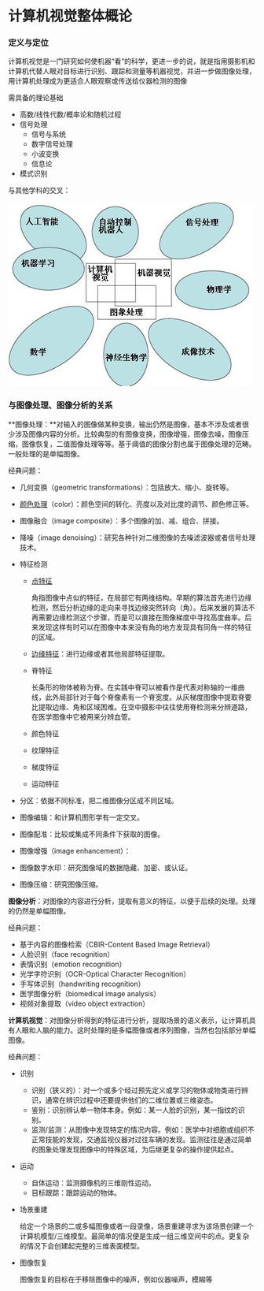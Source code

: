 # 计算机视觉整体概论

### 定义与定位

计算机视觉是一门研究如何使机器“看”的科学，更进一步的说，就是指用摄影机和计算机代替人眼对目标进行识别、跟踪和测量等机器视觉，并进一步做图像处理，用计算机处理成为更适合人眼观察或传送给仪器检测的图像

需具备的理论基础

- 高数/线性代数/概率论和随机过程
- 信号处理
  - 信号与系统
  - 数字信号处理
  - 小波变换
  - 信息论
- 模式识别

与其他学科的交叉：

![](pic/CVoverview.jpg)

### 与图像处理、图像分析的关系

**图像处理：**对输入的图像做某种变换，输出仍然是图像，基本不涉及或者很少涉及图像内容的分析。比较典型的有图像变换，图像增强，图像去噪，图像压缩，图像恢复，二值图像处理等等。基于阈值的图像分割也属于图像处理的范畴。一般处理的是单幅图像。

经典问题：

- 几何变换（geometric transformations）：包括放大、缩小、旋转等。

- [颜色处理](image-process/color_space.md)（color）：颜色空间的转化、亮度以及对比度的调节、颜色修正等。

- 图像融合（image composite）：多个图像的加、减、组合、拼接。

- 降噪（image denoising）：研究各种针对二维图像的去噪滤波器或者信号处理技术。

- 特征检测

  - [点特征](image-process/point-feature.md)

    角指图像中点似的特征，在局部它有两维结构。早期的算法首先进行边缘检测，然后分析边缘的走向来寻找边缘突然转向（角）。后来发展的算法不再需要边缘检测这个步骤，而是可以直接在图像梯度中寻找高度曲率。后来发现这样有时可以在图像中本来没有角的地方发现具有同角一样的特征的区域。

  - [边缘特征](image-process/edge-feature.md)：进行边缘或者其他局部特征提取。

  - 脊特征

    长条形的物体被称为脊。在实践中脊可以被看作是代表对称轴的一维曲线，此外局部针对于每个脊像素有一个脊宽度。从灰梯度图像中提取脊要比提取边缘、角和区域困难。在空中摄影中往往使用脊检测来分辨道路，在医学图像中它被用来分辨血管。

  - 颜色特征

  - 纹理特征

  - 梯度特征

  - 运动特征

- 分区：依据不同标准，把二维图像分区成不同区域。

- 图像编辑：和计算机图形学有一定交叉。

- 图像配准：比较或集成不同条件下获取的图像。

- 图像增强（image enhancement）：

- 图像数字水印：研究图像域的数据隐藏、加密、或认证。

- 图像压缩：研究图像压缩。

**图像分析**：对图像的内容进行分析，提取有意义的特征，以便于后续的处理。处理的仍然是单幅图像。

经典问题：

- 基于内容的图像检索（CBIR-Content Based Image Retrieval）
- 人脸识别（face recognition）
- 表情识别（emotion recognition）
- 光学字符识别（OCR-Optical Character Recognition）
- 手写体识别（handwriting recognition）
- 医学图像分析（biomedical image analysis）
- 视频对象提取（video object extraction）

**计算机视觉**：对图像分析得到的特征进行分析，提取场景的语义表示，让计算机具有人眼和人脑的能力。这时处理的是多幅图像或者序列图像，当然也包括部分单幅图像。

经典问题：

- 识别

  - 识别（狭义的）：对一个或多个经过预先定义或学习的物体或物类进行辨识，通常在辨识过程中还要提供他们的二维位置或三维姿态。
  - 鉴别：识别辨认单一物体本身。例如：某一人脸的识别，某一指纹的识别。
  - 监测/监测：从图像中发现特定的情况内容。例如：医学中对细胞或组织不正常技能的发现，交通监视仪器对过往车辆的发现。监测往往是通过简单的图象处理发现图像中的特殊区域，为后继更复杂的操作提供起点。

- 运动

  - 自体运动：监测摄像机的三维刚性运动。
  - 目标跟踪：跟踪运动的物体。

- 场景重建

  给定一个场景的二或多幅图像或者一段录像，场景重建寻求为该场景创建一个计算机模型/三维模型。最简单的情况便是生成一组三维空间中的点。更复杂的情况下会创建起完整的三维表面模型。

- 图像恢复

  图像恢复的目标在于移除图像中的噪声，例如仪器噪声，模糊等